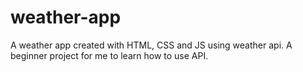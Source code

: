 # weather-app
A weather app created with HTML, CSS and JS using weather api. A beginner project for me to learn how to use API.
